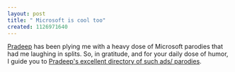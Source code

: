 ```yaml
--- 
layout: post
title: " Microsoft is cool too"
created: 1126971640
---
```

<a href="http://www.unpradeep.com">Pradeep</a> has been plying me with a heavy dose of Microsoft parodies that had me laughing in splits. So, in gratitude, and for your daily dose of humor, I guide you to <a href="https://blogs.msdn.com/leadingtrump/archive/2005/09/16/469079.aspx">Pradeep's excellent directory of such ads/ parodies</a>. 
